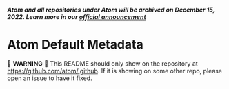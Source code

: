 ##### Atom and all repositories under Atom will be archived on December 15, 2022. Learn more in our [official announcement](https://github.blog/2022-06-08-sunsetting-atom/)
 # Atom Default Metadata

:rotating_light: **WARNING** :rotating_light: This README should only show on the repository at https://github.com/atom/.github. If it is showing on some other repo, please open an issue to have it fixed.
